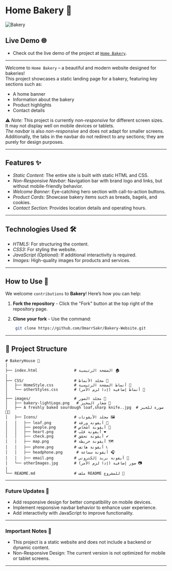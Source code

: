 #  Home Bakery 🍞 

![Bakery](https://github.com/user-attachments/assets/39d925a9-c762-4983-9d50-ef4ec60ac4b9)

## Live Demo 🌐
- Check out the live demo of the project at [`Home Bakery`](https://omarrsakr.github.io/Bakery-Website/).

---

Welcome to `Home Bakery` – a beautiful and modern website designed for bakeries!  
This project showcases a static landing page for a bakery, featuring key sections such as:  
- A home banner  
- Information about the bakery  
- Product highlights  
- Contact details  

⚠ *Note:* This project is currently *non-responsive* for different screen sizes.  
It may not display well on mobile devices or tablets.  
*The navbar* is also *non-responsive* and does not adapt for smaller screens.  
Additionally, the tabs in the navbar do not redirect to any sections; they are purely for design purposes.   

---

## Features ✨
- *Static Content:* The entire site is built with static HTML and CSS.  
- *Non-Responsive Navbar:* Navigation bar with brand logo and links, but without mobile-friendly behavior.  
- *Welcome Banner:* Eye-catching hero section with call-to-action buttons.  
- *Product Cards:* Showcase bakery items such as breads, bagels, and cookies.  
- *Contact Section:* Provides location details and operating hours.  

---

## Technologies Used 🛠  
- *HTML5:* For structuring the content.  
- *CSS3:* For styling the website.  
- *JavaScript (Optional):* If additional interactivity is required.  
- *Images:* High-quality images for products and services.  

---

## How to Use 🚀  

We welcome `contributions` to **Bakery**! Here’s how you can help:
1. **Fork the repository** - Click the "Fork" button at the top right of the repository page.
2. **Clone your fork** - Use the command:
   
   ```bash
    git clone https://github.com/OmarrSakr/Bakery-Website.git

---

## 📂 Project Structure 
```
# BakeryHouse 🍞
│
├── index.html                # الصفحة الرئيسية 🏠
│
├── CSS/                      # مجلد الأنماط 🎨
│   ├── HomeStyle.css         # أنماط الصفحة الرئيسية 🌟
│   └── otherStyles.css       # أنماط إضافية (إذا لزم الأمر) 📄
│
├── images/                   # مجلد الصور 📸
│   ├── bakery-lightLogo.png   # شعار المخبز 🥖
│   ├── A freshly baked sourdough loaf,sharp knife..jpg  # صورة للخبز 🍞🔪
│   ├── Icons/                # مجلد الأيقونات 🖼️
│   │   ├── leaf.png          # أيقونة ورقة 🍃
│   │   ├── people.png        # أيقونة أشخاص 👥
│   │   ├── heart.png         # أيقونة قلب ❤️
│   │   ├── check.png         # أيقونة تحقق ✔️
│   │   ├── map.png           # أيقونة خريطة 🗺️
│   │   ├── phone.png         # أيقونة هاتف 📞
│   │   ├── headphone.png      # أيقونة سماعة 🎧
│   │   ├── email.png         # أيقونة بريد إلكتروني 📧
│   └── otherImages.jpg       # صور إضافية (إذا لزم الأمر) 📷                                          
│
└── README.md                 # ملف README للمشروع 📖

```

---

### Future Updates 🔄
- Add responsive design for better compatibility on mobile devices.
- Implement responsive navbar behavior to enhance user experience.
- Add interactivity with JavaScript to improve functionality.

---

### Important Notes 📢
- This project is a static website and does not include a backend or dynamic content.
- Non-Responsive Design: The current version is not optimized for mobile or tablet screens.

---
